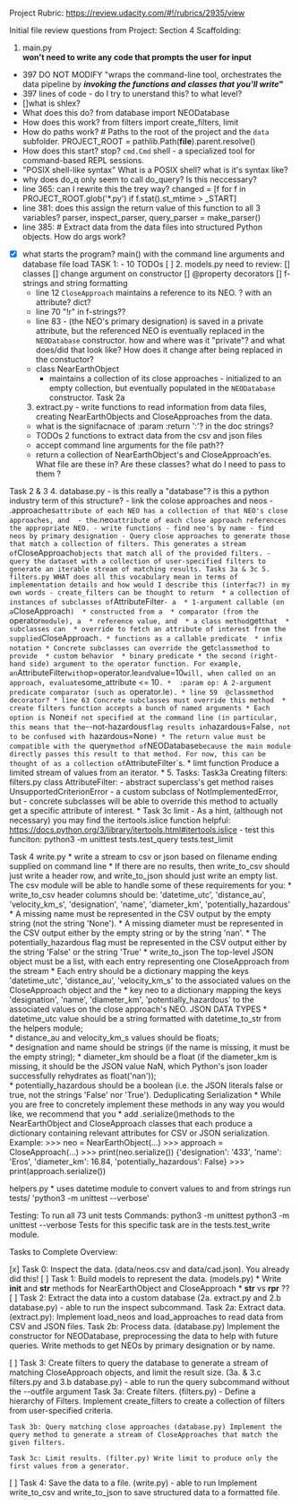 Project Rubric: https://review.udacity.com/#!/rubrics/2935/view

Initial file review questions from Project: Section 4 Scaffolding:
1. main.py  
**won't need to write any code that prompts the user for input**
- 397 DO NOT MODIFY "wraps the command-line tool, orchestrates the data pipeline by ***invoking the functions and classes that you'll write"*** 
- 397 lines of code - do I try to unerstand this? to what level?
- []what is shlex?
- What does this do? from database import NEODatabase
- How does this work? from filters import create_filters, limit
- How do paths work? # Paths to the root of the project and the `data` subfolder.
PROJECT_ROOT = pathlib.Path(__file__).parent.resolve()
- How does this start? stop? `cmd.Cmd` shell - a specialized tool for command-based REPL sessions.
- "POSIX shell-like syntax" What is a POSIX shell? what is it's syntax like?
- why does do_q only seem to call do_query?  Is this neccessary?
- line 365: can I rewrite this the trey way? changed = [f for f in PROJECT_ROOT.glob('*.py') if f.stat().st_mtime > _START]
- line 381: does this assign the return value of this function to all 3 variables? parser, inspect_parser, query_parser = make_parser()
- line 385: # Extract data from the data files into structured Python objects. How do args work?
- [x] what starts the program? main() with the command line arguments and database file load
TASK 1: - 10 TODOs
    [ ] 
    2. models.py need to review:
        [] classes 
        [] change argument on constructor 
        [] @property decorators
        [] f-strings and string formatting
    - line 12 `CloseApproach` maintains a reference to its NEO.  ? with an attribute? dict?
    - line 70 "!r" in f-strings??
    - line 83 - (the NEO's primary designation) is saved in a
    private attribute, but the referenced NEO is eventually replaced in the
    `NEODatabase` constructor. how and where was it "private"? and what does/did that look like? How does it change after being replaced in the constuctor?
    - class NearEarthObject
        * maintains a collection of its close approaches -
        initialized to an empty collection, but eventually populated in the
        `NEODatabase` constructor.
Task 2a
    3. extract.py - write functions to read information from data files, creating NearEarthObjects and CloseApproaches from the data.
    - what is the signifacnace of :param :return ':'? in the doc strings?
    - TODOs 2 functions to extract data from the csv and json files
    - accept command line arguments for the file path??
    - return a collection of NearEarthObject's and CloseApproach'es. What file are these in? Are these classes? what do I need to pass to them ?

Task 2 & 3
    4. database.py - is this really a "database"? is this a python industry term of this structure?
    - link the colose approaches and neos 
        - .approaches` attribute of each NEO has a collection of that NEO's close approaches, and 
        - the `.neo` attribute of each close approach references the appropriate NEO.
    - write functions
        - find neo's by name
        - find neos by primary designation
        - Query close approaches to generate those that match a collection of filters.
        This generates a stream of `CloseApproach` objects that match all of the
        provided filters.
            - query the dataset with a collection of user-specified filters to generate an iterable stream of matching results.
Tasks 3a & 3c
    5. filters.py
    WHAT does all this vocabulary mean in terms of implementation details and how would I describe this (interfac?) in my own words
    - create_filters can be thought to return 
        * a collection of instances of subclasses of `AttributeFilter` - a 
        * 1-argument callable (on a `CloseApproach`) 
        * constructed from a 
        * comparator (from the `operator` module), a 
        * reference value, and 
        * a class method `get` that 
        * subclasses can 
        * override to fetch an attribute of interest from the supplied `CloseApproach`.
        * functions as a callable predicate 
        * infix notation
        * Concrete subclasses can override the `get` classmethod to provide 
        * custom behavior 
        * binary predicate
        * the second (right-hand side) argument to the operator function. For example, an `AttributeFilter` with `op=operator.le` and `value=10` will, when called on an approach, evaluate `some_attribute <= 10`.
        *  :param op: A 2-argument predicate comparator (such as `operator.le`).
        * line 59  @classmethod decorator?
        * line 63 Concrete subclasses must override this method 
        * create filters function accepts a bunch of named arguments
        * Each option is `None` if not specified at the command line (in particular, this means that the `--not-hazardous` flag results in `hazardous=False`, not to be confused with `hazardous=None`)
        * The return value must be compatible with the `query` method of `NEODatabase`
    because the main module directly passes this result to that method. For now,
    this can be thought of as a collection of `AttributeFilter`s.
        * limt function Produce a limited stream of values from an iterator.
        * 5. Tasks: Task3a Creating filters: filters.py class AttributeFilter:
            - abstract superclass's get method raises UnsupportedCriterionError
            - a custom subclass of NotImplementedError, but 
            - concrete subclasses will be able to override this method to actually get a specific attribute of interest.
        * Task 3c limit
            - As a hint, (although not necessary) you may find the itertools.islice function helpful: https://docs.python.org/3/library/itertools.html#itertools.islice
            - test this funciton: python3 -m unittest tests.test_query tests.test_limit
    
Task 4 write.py
        * write a stream to csv or json based on filename ending supplied on command line
        * If there are no results, then write_to_csv should just write a header row, and write_to_json should just write an empty list.
        The csv module will be able to handle some of these requirements for you:
        * write_to_csv header columns should be: 'datetime_utc', 'distance_au', 'velocity_km_s', 'designation', 'name', 'diameter_km', 'potentially_hazardous'
        * A missing name must be represented in the CSV output by the empty string (not the string 'None'). 
        * A missing diameter must be represented in the CSV output either by the empty string or by the string 'nan'. 
        * The potentially_hazardous flag must be represented in the CSV output either by the string 'False' or the string 'True' 
        * write_to_json The top-level JSON object must be a list, with each entry representing one CloseApproach from the stream 
        * Each entry should be a dictionary mapping the keys 'datetime_utc', 'distance_au', 'velocity_km_s' to the associated values on the CloseApproach object and the 
        * key neo to a dictionary mapping the keys 'designation', 'name', 'diameter_km', 'potentially_hazardous' to the associated values on the close approach's NEO.
        JSON DATA TYPES
        * datetime_utc value should be a string formatted with datetime_to_str from the helpers module;  
        * distance_au and velocity_km_s values should be floats;  
        * designation and name should be strings (if the name is missing, it must be the empty string); 
        * diameter_km should be a float (if the diameter_km is missing, it should be the JSON value NaN, which Python's json loader successfully rehydrates as float('nan'));  
        * potentially_hazardous should be a boolean (i.e. the JSON literals false or true, not the strings 'False' nor 'True').
    Deduplicating Serialization
        * While you are free to concretely implement these methods in any way you would like, we recommend that you 
        * add .serialize()methods to the NearEarthObject and CloseApproach classes that each produce a dictionary containing relevant attributes for CSV or JSON serialization.
        Example: 
        >>> neo = NearEarthObject(...)
        >>> approach = CloseApproach(...)
        >>> print(neo.serialize())
        {'designation': '433', 'name': 'Eros', 'diameter_km': 16.84, 'potentially_hazardous': False}
        >>> print(approach.serialize())

helpers.py
    * uses datetime module to convert values to and from strings 
run tests/ 'python3 -m unittest --verbose'

Testing:
    To run all 73 unit tests
    Commands:
        python3 -m unittest
        python3 -m unittest --verbose
    Tests for this specific task are in the tests.test_write module.

Tasks to Complete Overview:

[x] Task 0: Inspect the data. (data/neos.csv and data/cad.json). You already did this!
[ ] Task 1: Build models to represent the data. (models.py)
    * Write __init__ and __str__ methods for NearEarthObject and CloseApproach
    * __str__ vs __rpr__ ??
[ ] Task 2: Extract the data into a custom database (2a. extract.py and 2.b database.py)
    - able to run the inspect subcommand.
        Task 2a: Extract data. (extract.py): Implement load_neos and load_approaches to read data from CSV and JSON files.
        Task 2b: Process data. (database.py) Implement the constructor for NEODatabase, preprocessing the data to help with future queries.
        Write methods to get NEOs by primary designation or by name.


[ ] Task 3: Create filters to query the database to generate a stream of matching CloseApproach objects, and limit the result size. (3a. & 3.c filters.py and 3.b database.py)
    - able to run the query subcommand without the --outfile argument
    Task 3a: Create filters. (filters.py) - Define a hierarchy of Filters.
    Implement create_filters to create a collection of filters from user-specified criteria.

    Task 3b: Query matching close approaches (database.py) Implement the query method to generate a stream of CloseApproaches that match the given filters.
    
    Task 3c: Limit results. (filter.py) Write limit to produce only the first values from a generator.


[ ] Task 4: Save the data to a file. (write.py)
    -  able to run 
    Implement write_to_csv and write_to_json to save structured data to a formatted file.